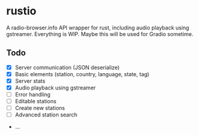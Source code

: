 # rustio
A radio-browser.info API wrapper for rust, including audio playback using gstreamer. 
Everything is WIP. Maybe this will be used for Gradio sometime.

## Todo
- [x] Server communication (JSON deserialize)
- [x] Basic elements (station, country, language, state, tag)
- [x] Server stats
- [x] Audio playback using gstreamer
- [ ] Error handling
- [ ] Editable stations
- [ ] Create new stations
- [ ] Advanced station search
- ...